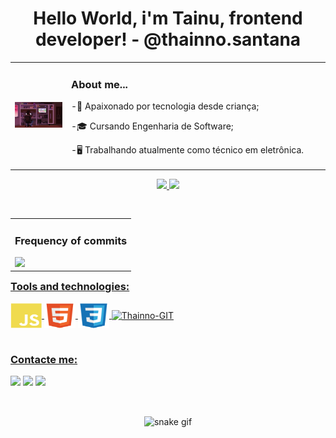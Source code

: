 <h1 align="center">Hello World, i'm Tainu, frontend developer! - @thainno.santana</h1>

<table align="center" border="0" cellspacing="0" cellpadding="0">
  <tr>
    <td style="border: 0";>
      <img width="450" src="tainu.gif" />
    </td>
    <td width="400" style="border: 0";>
      <h3>About me...</h3>
      <p>
        -👶 Apaixonado por tecnologia desde criança;
      </p>
      <p>
        -🎓 Cursando Engenharia de Software;
      </p>
      <p>
        -🖥️ Trabalhando atualmente como técnico em eletrônica.
      </p>
    </tr>
</table>

<div align="center">
  <a href="https://github.com/Thainno">
  <img height="160em" src="https://github-readme-stats.vercel.app/api?username=Thainno&show_icons=true&theme=highcontrast&include_all_commits=true&count_private=true"/>
  <img height="160em" src="https://github-readme-stats.vercel.app/api/top-langs/?username=Thainno&layout=compact&langs_count=7&theme=highcontrast"/>
</div>
  
##
  
<table align="right" border="0" cellspacing="0" cellpadding="0">
  <tr>
    <td style="border: 0";>    
      <h3>Frequency of commits</h3>
      <img height="160em" src="https://github-readme-streak-stats.herokuapp.com/?user=thainno&theme=highcontrast&hide_border=false"/> 
    </td>
  </tr>
</table>
  
 <div>
   <h3>Tools and technologies:</h3>
   <img align="center" alt="Thainno-Js" height="40" width="50" src="https://raw.githubusercontent.com/devicons/devicon/master/icons/javascript/javascript-plain.svg">
   <img align="center" alt="Thainno-HTML" height="40" width="50" src="https://raw.githubusercontent.com/devicons/devicon/master/icons/html5/html5-original.svg">
   <img align="center" alt="Thainno-CSS" height="40" width="50" src="https://raw.githubusercontent.com/devicons/devicon/master/icons/css3/css3-original.svg">
   <img align="center" alt="Thainno-GIT" height="40" width="50" src="https://camo.githubusercontent.com/dc9e7e657b4cd5ba7d819d1a9ce61434bd0ddbb94287d7476b186bd783b62279/68747470733a2f2f63646e2e6a7364656c6976722e6e65742f67682f64657669636f6e732f64657669636f6e2f69636f6e732f6769742f6769742d6f726967696e616c2e737667"><br></br>  
 </div>
    
<div>    
  <h3>Contacte me:</h3> 
  <a href="https://www.instagram.com/thainno.santana/" target="_blank"><img src="https://img.shields.io/badge/Instagram-%23E4405F.svg?style=for-the-badge&logo=Instagram&logoColor=white" target="_blank"></a>
  <a href="https://www.linkedin.com/in/thainno-santana/" target="_blank"><img src="https://img.shields.io/badge/linkedin-%230077B5.svg?style=for-the-badge&logo=linkedin&logoColor=white" target="_blank"></a>
  <a href="mailto:thainnosv@gmail.com" target="_blank"><img src="https://img.shields.io/badge/Gmail-D14836?style=for-the-badge&logo=gmail&logoColor=white" target="_blank"></a><br></br> 
</div>
  
##
  
<div align="center">   
    
 ![snake gif](https://github.com/Thainno/Thainno/blob/output/github-contribution-grid-snake.svg)
  
</div>
